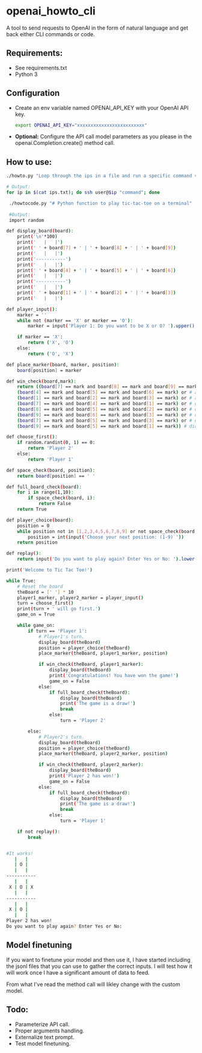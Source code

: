 # openai_howto_cli

A tool to send requests to OpenAI in the form of natural language and get back either CLI commands or code.

## Requirements:

- See requirements.txt
- Python 3

## Configuration

- Create an env variable named OPENAI_API_KEY with your OpenAI API key.

  ```bash
  export OPENAI_API_KEY="xxxxxxxxxxxxxxxxxxxxxxxxx"
  ```
  
- **Optional:**
  Configure the API call model parameters as you please in the openai.Completion.create() method call.

## How to use:

```bash
./howto.py "Loop through the ips in a file and run a specific command via SSH"

# Output:
for ip in $(cat ips.txt); do ssh user@$ip "command"; done
```

```bash
 ./howtocode.py "# Python function to play tic-tac-toe on a terminal"
 
 #Output:
 import random

def display_board(board):
    print('\n'*100)
    print('   |   |')
    print(' ' + board[7] + ' | ' + board[8] + ' | ' + board[9])
    print('   |   |')
    print('-----------')
    print('   |   |')
    print(' ' + board[4] + ' | ' + board[5] + ' | ' + board[6])
    print('   |   |')
    print('-----------')
    print('   |   |')
    print(' ' + board[1] + ' | ' + board[2] + ' | ' + board[3])
    print('   |   |')

def player_input():
    marker = ''
    while not (marker == 'X' or marker == 'O'):
        marker = input('Player 1: Do you want to be X or O? ').upper()

    if marker == 'X':
        return ('X', 'O')
    else:
        return ('O', 'X')

def place_marker(board, marker, position):
    board[position] = marker

def win_check(board,mark):
    return ((board[7] == mark and board[8] == mark and board[9] == mark) or # across the top
    (board[4] == mark and board[5] == mark and board[6] == mark) or # across the middle
    (board[1] == mark and board[2] == mark and board[3] == mark) or # across the bottom
    (board[7] == mark and board[4] == mark and board[1] == mark) or # down the middle
    (board[8] == mark and board[5] == mark and board[2] == mark) or # down the middle
    (board[9] == mark and board[6] == mark and board[3] == mark) or # down the right side
    (board[7] == mark and board[5] == mark and board[3] == mark) or # diagonal
    (board[9] == mark and board[5] == mark and board[1] == mark)) # diagonal

def choose_first():
    if random.randint(0, 1) == 0:
        return 'Player 2'
    else:
        return 'Player 1'

def space_check(board, position):
    return board[position] == ' '

def full_board_check(board):
    for i in range(1,10):
        if space_check(board, i):
            return False
    return True

def player_choice(board):
    position = 0
    while position not in [1,2,3,4,5,6,7,8,9] or not space_check(board, position):
        position = int(input('Choose your next position: (1-9) '))
    return position

def replay():
    return input('Do you want to play again? Enter Yes or No: ').lower().startswith('y')

print('Welcome to Tic Tac Toe!')

while True:
    # Reset the board
    theBoard = [' '] * 10
    player1_marker, player2_marker = player_input()
    turn = choose_first()
    print(turn + ' will go first.')
    game_on = True

    while game_on:
        if turn == 'Player 1':
            # Player1's turn.
            display_board(theBoard)
            position = player_choice(theBoard)
            place_marker(theBoard, player1_marker, position)

            if win_check(theBoard, player1_marker):
                display_board(theBoard)
                print('Congratulations! You have won the game!')
                game_on = False
            else:
                if full_board_check(theBoard):
                    display_board(theBoard)
                    print('The game is a draw!')
                    break
                else:
                    turn = 'Player 2'

        else:
            # Player2's turn.
            display_board(theBoard)
            position = player_choice(theBoard)
            place_marker(theBoard, player2_marker, position)

            if win_check(theBoard, player2_marker):
                display_board(theBoard)
                print('Player 2 has won!')
                game_on = False
            else:
                if full_board_check(theBoard):
                    display_board(theBoard)
                    print('The game is a draw!')
                    break
                else:
                    turn = 'Player 1'

    if not replay():
        break


#It works!
   |   |
   | O |  
   |   |
-----------
   |   |
 X | O | X
   |   |
-----------
   |   |
 X | O |  
   |   |
Player 2 has won!
Do you want to play again? Enter Yes or No:
```

## Model finetuning

If you want to finetune your model and then use it, I have started including the jsonl files that you can use to gather the correct inputs.
I will test how it will work once I have a significant amount of data to feed.

From what I've read the method call will likley change with the custom model.

## Todo:
- Parameterize API call.
- Proper arguments handling.
- Externalize text prompt.
- Test model finetuning.
